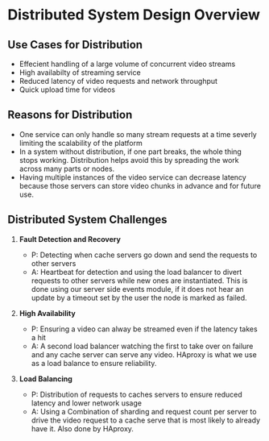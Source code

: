# Distributed System Design Overview

## Use Cases for Distribution

- Effecient handling of a large volume of concurrent video streams
- High availabilty of streaming service
- Reduced latency of video requests and network throughput
- Quick upload time for videos

## Reasons for Distribution

- One service can only handle so many stream requests at a time severly limiting the scalability of the platform
- In a system without distribution, if one part breaks, the whole thing stops working. Distribution helps avoid this by spreading the work across many parts or nodes.
- Having multiple instances of the video service can decrease latency because those servers can store video chunks in advance and for future use.

## Distributed System Challenges 

1. **Fault Detection and Recovery**
   - P: Detecting when cache servers go down and send the requests to other servers
   - A: Heartbeat for detection and using the load balancer to divert requests to other servers while new ones are instantiated. This is done using our server side events module, if it does not hear an update by a timeout set by the user the node is marked as failed.
   
2. **High Availability**
   - P: Ensuring a video can alway be streamed even if the latency takes a hit
   - A: A second load balancer watching the first to take over on failure and any cache server can serve any video. HAproxy is what we use as a load balance to ensure reliability.
   
3. **Load Balancing**
   - P: Distribution of requests to caches servers to ensure reduced latency and lower network usage
   - A: Using a Combination of sharding and request count per server to drive the video request to a cache serve that is most likely to already have it. Also done by HAproxy.
